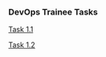 ### DevOps Trainee Tasks

[Task 1.1](https://github.com/yaraslav/DevOps-Trainee/Task%1.1/description_task.md)

[Task 1.2](https://github.com/yaraslav/DevOps-Trainee/Task%1.2/description.md)

